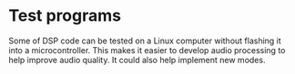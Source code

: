 # Test programs

Some of DSP code can be tested on a Linux computer without flashing
it into a microcontroller. This makes it easier to develop audio
processing to help improve audio quality.
It could also help implement new modes.
